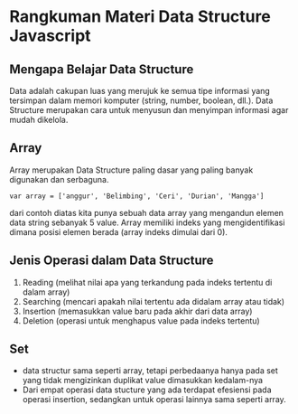 # Rangkuman Materi Data Structure Javascript

## Mengapa Belajar Data Structure
Data adalah cakupan luas yang merujuk ke semua tipe informasi yang tersimpan dalam memori komputer (string, number, boolean, dll.). Data Structure merupakan cara untuk menyusun dan menyimpan informasi agar mudah dikelola.

## Array
Array merupakan Data Structure paling dasar yang paling banyak digunakan dan serbaguna.

`var array = ['anggur', 'Belimbing', 'Ceri', 'Durian', 'Mangga']`

dari contoh diatas kita punya sebuah data array yang mengandun elemen data string sebanyak 5 value. Array memiliki indeks yang mengidentifikasi dimana posisi elemen berada (array indeks dimulai dari 0).



## Jenis Operasi dalam Data Structure
1. Reading (melihat nilai apa yang terkandung pada indeks tertentu di dalam array)
2. Searching (mencari apakah nilai tertentu ada didalam array atau tidak)
3. Insertion (memasukkan value baru pada akhir dari data array)
4. Deletion (operasi untuk menghapus value pada indeks tertentu) 

## Set
- data structur sama seperti array, tetapi perbedaanya hanya pada set yang tidak mengizinkan duplikat value dimasukkan kedalam-nya
- Dari empat operasi data stucture yang ada terdapat efesiensi pada operasi insertion, sedangkan untuk operasi lainnya sama seperti array.